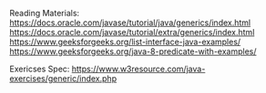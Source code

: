Reading Materials:
    https://docs.oracle.com/javase/tutorial/java/generics/index.html
    https://docs.oracle.com/javase/tutorial/extra/generics/index.html
    https://www.geeksforgeeks.org/list-interface-java-examples/
    https://www.geeksforgeeks.org/java-8-predicate-with-examples/

Exericses Spec:
    https://www.w3resource.com/java-exercises/generic/index.php